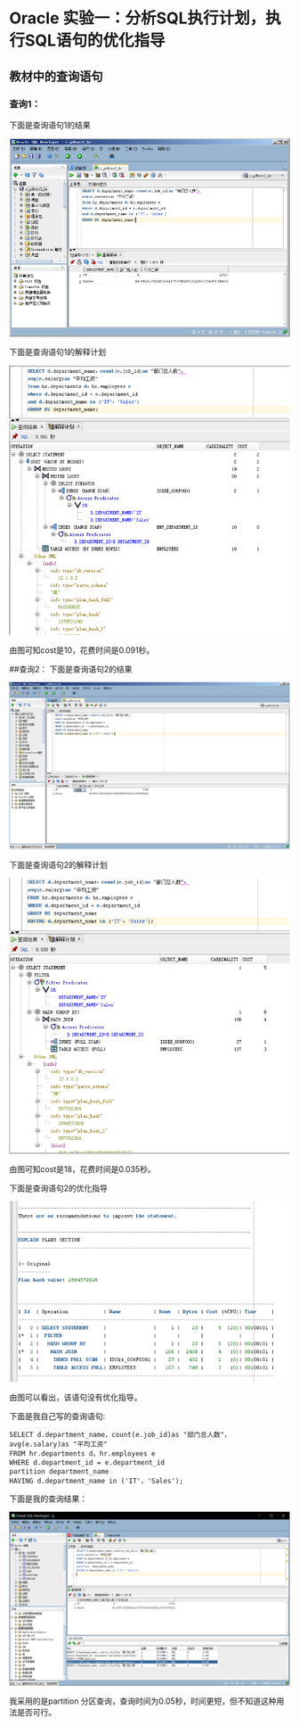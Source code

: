 # Oracle 实验一：分析SQL执行计划，执行SQL语句的优化指导
## 教材中的查询语句
### 查询1：
下面是查询语句1的结果

![blockchain](https://github.com/15283565516/Oracle/blob/master/test1/t1j.jpg)


下面是查询语句1的解释计划

![blockchain](https://github.com/15283565516/Oracle/blob/master/test1/t1.png)

由图可知cost是10，花费时间是0.091秒。



##查询2：
下面是查询语句2的结果

![blockchain](https://github.com/15283565516/Oracle/blob/master/test1/t2j.jpg)


下面是查询语句2的解释计划

![blockchain](https://github.com/15283565516/Oracle/blob/master/test1/t2f.png)

由图可知cost是18，花费时间是0.035秒。


下面是查询语句2的优化指导

![blockchain](https://github.com/15283565516/Oracle/blob/master/test1/t2y.png)

由图可以看出，该语句没有优化指导。



下面是我自己写的查询语句:
```
SELECT d.department_name，count(e.job_id)as "部门总人数"，
avg(e.salary)as "平均工资"
FROM hr.departments d，hr.employees e
WHERE d.department_id = e.department_id
partition department_name
HAVING d.department_name in ('IT'，'Sales');
```

下面是我的查询结果：

![blockchain](https://github.com/15283565516/Oracle/blob/master/test1/t3j.jpg)

我采用的是partition 分区查询，查询时间为0.05秒，时间更短，但不知道这种用法是否可行。



